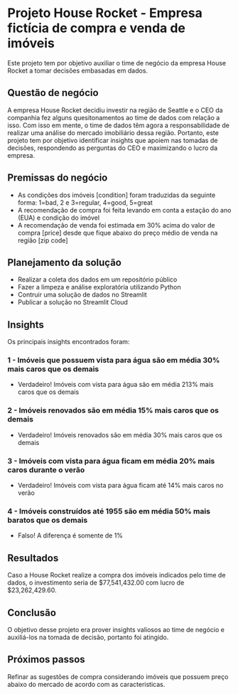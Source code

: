 # Projeto House Rocket - Empresa fictícia de compra e venda de imóveis
Este projeto tem por objetivo auxiliar o time de negócio da empresa House Rocket a tomar decisões embasadas em dados.

## Questão de negócio
A empresa House Rocket decidiu investir na região de Seattle e o CEO da companhia fez alguns quesitonamentos ao time de dados com relação a isso. Com isso em mente, o time de dados têm agora a responsabilidade de realizar uma análise do mercado imobiliário dessa região. Portanto, este projeto tem por objetivo identificar insights que apoiem nas tomadas de decisões, respondendo as perguntas do CEO e maximizando o lucro da empresa.

## Premissas do negócio
- As condições dos imóveis [condition] foram traduzidas da seguinte forma: 1=bad, 2 e 3=regular, 4=good, 5=great
- A recomendação de compra foi feita levando em conta a estação do ano (EUA) e condição do imóvel
- A recomendação de venda foi estimada em 30% acima do valor de compra [price] desde que fique abaixo do preço médio de venda na região [zip code]

## Planejamento da solução
- Realizar a coleta dos dados em um repositório público
- Fazer a limpeza e análise exploratória utilizando Python
- Contruir uma solução de dados no Streamlit
- Publicar a solução no Streamlit Cloud

## Insights
Os principais insights encontrados foram:
### 1 - Imóveis que possuem vista para água são em média 30% mais caros que os demais
- Verdadeiro! Imóveis com vista para água são em média 213% mais caros que os demais
### 2 - Imóveis renovados são em média 15% mais caros que os demais
- Verdadeiro! Imóveis renovados são em média 30% mais caros que os demais
### 3 - Imóveis com vista para água ficam em média 20% mais caros durante o verão
- Verdadeiro! Imóveis com vista para água ficam até 14% mais caros no verão
### 4 - Imóveis construídos até 1955 são em média 50% mais baratos que os demais
- Falso! A diferença é somente de 1%

## Resultados
Caso a House Rocket realize a compra dos imóveis indicados pelo time de dados, o investimento seria de $77,541,432.00 com lucro de $23,262,429.60.

## Conclusão
O objetivo desse projeto era prover insights valiosos ao time de negócio e auxiliá-los na tomada de decisão, portanto foi atingido. 

## Próximos passos
Refinar as sugestões de compra considerando imóveis que possuem preço abaixo do mercado de acordo com as caracteristicas.
